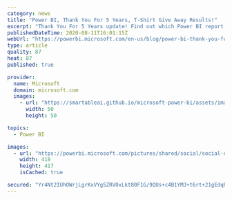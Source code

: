 ```yaml
---
category: news
title: "Power BI, Thank You For 5 Years, T-Shirt Give Away Results!"
excerpt: "Thank You For 5 Years update! Find out which Power BI report contributors receive a T-Shirt, see a few favorites, and a link to the recording."
publishedDateTime: 2020-08-11T16:01:15Z
webUrl: "https://powerbi.microsoft.com/en-us/blog/power-bi-thank-you-for-5-years-t-shirt-give-away-results/"
type: article
quality: 87
heat: 87
published: true

provider:
  name: Microsoft
  domain: microsoft.com
  images:
    - url: "https://smartableai.github.io/microsoft-power-bi/assets/images/organizations/microsoft.com-50x50.jpg"
      width: 50
      height: 50

topics:
  - Power BI

images:
  - url: "https://powerbi.microsoft.com/pictures/shared/social/social-default-image.png"
    width: 418
    height: 417
    isCached: true

secured: "Yr4Nt2IUhOWrjLgrKxVYgSZRV0xLkt80F1G/9QUs+c4B1YMJ+t6rt+21gEdqRY1Y7uJ3fBLujhjo8xaHerreA4/iz/agAKqxZE2kzQtPHKjrm3DsTdqMPp8YwHAyPGNvfH+qz8dcN91IMYhS64vSD9V2pJ/2zRF/E6FpCF0+nPP7HoCYBuSOLU2F6uByGpA0nUyQf/lKjsod/+IdN2uNwA0RANdTCBPf2sKD1QaRaB/HBjQULodC4eUomHS11OTnXc5afuRor6SOLD+ffHEvxWuMejRS65Ty66u8wCMVJiGAc+58bgoCMndrttf/q47fAklA6UT1WT9dQWgQ0WejtfDZhdiVf7MtijwfyP1nLDg=;R1qE6QEkWQxJaBF/+Syz6Q=="
---
```


